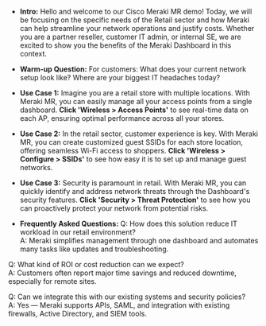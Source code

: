 - **Intro:**
Hello and welcome to our Cisco Meraki MR demo! Today, we will be focusing on the specific needs of the Retail sector and how Meraki can help streamline your network operations and justify costs. Whether you are a partner reseller, customer IT admin, or internal SE, we are excited to show you the benefits of the Meraki Dashboard in this context.

- **Warm-up Question:**
For customers: What does your current network setup look like? Where are your biggest IT headaches today?

- **Use Case 1:**
Imagine you are a retail store with multiple locations. With Meraki MR, you can easily manage all your access points from a single dashboard. **Click 'Wireless > Access Points'** to see real-time data on each AP, ensuring optimal performance across all your stores.

- **Use Case 2:**
In the retail sector, customer experience is key. With Meraki MR, you can create customized guest SSIDs for each store location, offering seamless Wi-Fi access to shoppers. **Click 'Wireless > Configure > SSIDs'** to see how easy it is to set up and manage guest networks.

- **Use Case 3:**
Security is paramount in retail. With Meraki MR, you can quickly identify and address network threats through the Dashboard's security features. **Click 'Security > Threat Protection'** to see how you can proactively protect your network from potential risks.

- **Frequently Asked Questions:**
Q: How does this solution reduce IT workload in our retail environment?  
A: Meraki simplifies management through one dashboard and automates many tasks like updates and troubleshooting.

Q: What kind of ROI or cost reduction can we expect?  
A: Customers often report major time savings and reduced downtime, especially for remote sites.

Q: Can we integrate this with our existing systems and security policies?  
A: Yes — Meraki supports APIs, SAML, and integration with existing firewalls, Active Directory, and SIEM tools.